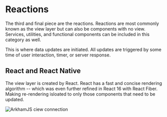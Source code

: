 # Reactions

The third and final piece are the reactions. Reactions are most commonly known as the view layer but can also be components with no view. Services, utilities, and functional components can be included in this category as well.

This is where data updates are initiated. All updates are triggered by some time of user interaction, timer, or server response.


## React and React Native

The view layer is created by React. React has a fast and concise rendering algorithm -- which was even further refined in React 16 with React Fiber. Making re-rendering isloated to only those components that need to be updated.

![ArkhamJS ciew connection](./images/connection-arkhamjs.png "ArkhamJS view connection")
